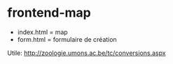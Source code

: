 # frontend-map
* index.html = map
* form.html = formulaire de création

Utile: http://zoologie.umons.ac.be/tc/conversions.aspx
